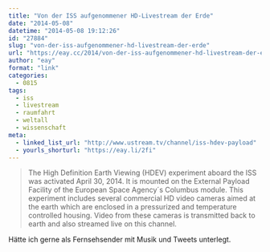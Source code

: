 ```yaml
---
title: "Von der ISS aufgenommener HD-Livestream der Erde"
date: "2014-05-08"
datetime: "2014-05-08 19:12:26"
id: "27884"
slug: "von-der-iss-aufgenommener-hd-livestream-der-erde"
url: "https://eay.cc/2014/von-der-iss-aufgenommener-hd-livestream-der-erde/"
author: "eay"
format: "link"
categories:
  - 0815
tags:
  - iss
  - livestream
  - raumfahrt
  - weltall
  - wissenschaft
meta:
  - linked_list_url: "http://www.ustream.tv/channel/iss-hdev-payload"
  - yourls_shorturl: "https://eay.li/2fi"
---
```


> The High Definition Earth Viewing (HDEV) experiment aboard the ISS was activated April 30, 2014. It is mounted on the External Payload Facility of the European Space Agency´s Columbus module. This experiment includes several commercial HD video cameras aimed at the earth which are enclosed in a pressurized and temperature controlled housing. Video from these cameras is transmitted back to earth and also streamed live on this channel.

Hätte ich gerne als Fernsehsender mit Musik und Tweets unterlegt.
